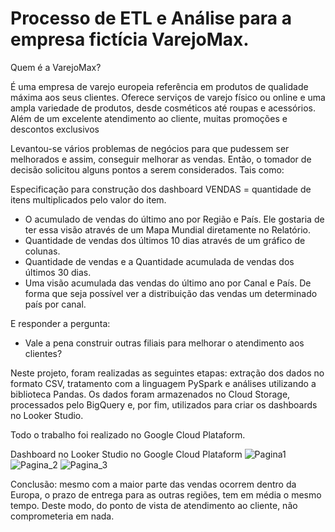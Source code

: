 # Processo de ETL e Análise para a empresa fictícia VarejoMax. 

Quem é a VarejoMax? 

É uma empresa de varejo europeia referência em produtos de qualidade máxima aos seus clientes. Oferece serviços de varejo físico ou online e uma ampla variedade de produtos, desde cosméticos até roupas e acessórios. Além de um excelente atendimento ao cliente, muitas promoções e descontos exclusivos

Levantou-se vários problemas de negócios para que pudessem ser melhorados e assim, conseguir melhorar as vendas. Então, o tomador de decisão solicitou alguns pontos a serem considerados. Tais como:

Especificação para construção dos dashboard
VENDAS = quantidade de itens multiplicados pelo valor do item.

- O acumulado de vendas do último ano por Região e País. Ele gostaria de ter essa visão através de um Mapa Mundial diretamente no Relatório.
- Quantidade de vendas dos últimos 10 dias através de um gráfico de colunas.
- Quantidade de vendas e a Quantidade acumulada de vendas dos últimos 30 dias.
- Uma visão acumulada das vendas do último ano por Canal e País. De forma que seja possível ver a distribuição das vendas um determinado país por canal.

E responder a pergunta:
- Vale a pena construir outras filiais para melhorar o atendimento aos clientes? 

Neste projeto, foram realizadas as seguintes etapas: extração dos dados no formato CSV, tratamento com a linguagem PySpark e análises utilizando a biblioteca Pandas. Os dados foram armazenados no Cloud Storage, processados pelo BigQuery e, por fim, utilizados para criar os dashboards no Looker Studio. 

Todo o trabalho foi realizado no Google Cloud Plataform.


Dashboard no Looker Studio no Google Cloud Plataform
![Pagina1](https://user-images.githubusercontent.com/87997775/234148990-10005a74-b4fe-41b5-aa77-44e7f5670424.png)
![Pagina_2](https://user-images.githubusercontent.com/87997775/234148996-491761ee-7eb7-4bbf-a9ee-f01a25c85430.png)
![Pagina_3](https://user-images.githubusercontent.com/87997775/234149006-dacfba38-e2db-4af3-9982-7a590b29187a.png)


Conclusão: mesmo com a maior parte das vendas ocorrem dentro da Europa, o prazo de entrega para as outras regiões, tem em média o mesmo tempo. Deste modo, do ponto de vista de atendimento ao cliente, não comprometeria em nada. 
